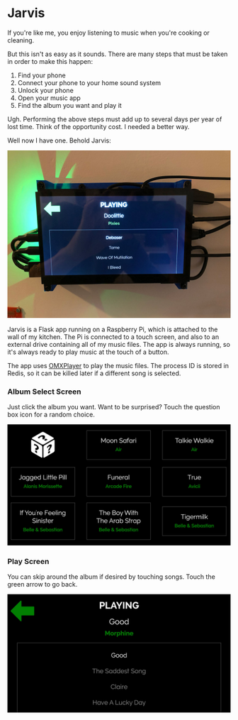# Jarvis

If you're like me, you enjoy listening to music when you're cooking or cleaning.

But this isn't as easy as it sounds. There are many steps that must be taken in order to make this happen:

1. Find your phone
2. Connect your phone to your home sound system
3. Unlock your phone
4. Open your music app
5. Find the album you want and play it

Ugh. Performing the above steps must add up to several days per year of lost time. Think of the opportunity cost. I needed a better way.

Well now I have one. Behold Jarvis:

![photo](./doc/photo.jpg)

Jarvis is a Flask app running on a Raspberry Pi, which is attached to the wall of my kitchen. The Pi is connected to a touch screen, and also to an external drive containing all of my music files. The app is always running, so it's always ready to play music at the touch of a button.

The app uses [OMXPlayer](https://www.raspberrypi.org/documentation/raspbian/applications/omxplayer.md) to play the music files. The process ID is stored in Redis, so it can be killed later if a different song is selected.

### Album Select Screen

Just click the album you want. Want to be surprised? Touch the question box icon for a random choice.

![album_select](./doc/album_select.jpg)

### Play Screen

You can skip around the album if desired by touching songs. Touch the green arrow to go back.

![play_screen](./doc/play_screen.jpg)
